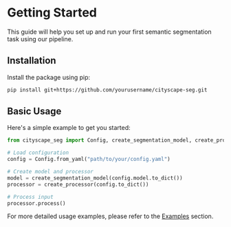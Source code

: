 # Getting Started

This guide will help you set up and run your first semantic segmentation task using our pipeline.

## Installation

Install the package using pip:

```bash
pip install git+https://github.com/yourusername/cityscape-seg.git
```

## Basic Usage

Here's a simple example to get you started:

```python
from cityscape_seg import Config, create_segmentation_model, create_processor

# Load configuration
config = Config.from_yaml("path/to/your/config.yaml")

# Create model and processor
model = create_segmentation_model(config.model.to_dict())
processor = create_processor(config.to_dict())

# Process input
processor.process()
```

For more detailed usage examples, please refer to the [Examples](examples.md) section.